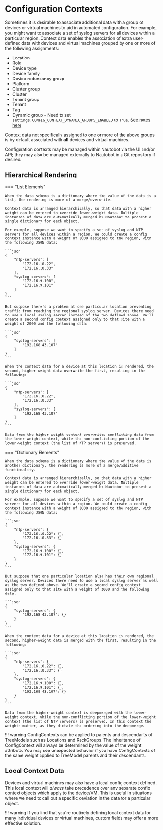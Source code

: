 # Configuration Contexts

Sometimes it is desirable to associate additional data with a group of devices or virtual machines to aid in automated configuration. For example, you might want to associate a set of syslog servers for all devices within a particular region. Context data enables the association of extra user-defined data with devices and virtual machines grouped by one or more of the following assignments:

* Location
* Role
* Device type
* Device family
* Device redundancy group
* Platform
* Cluster group
* Cluster
* Tenant group
* Tenant
* Tag
* Dynamic group - Need to set `settings.CONFIG_CONTEXT_DYNAMIC_GROUPS_ENABLED` to `True`. [See notes here](../../administration/configuration/settings.md#config_context_dynamic_groups_enabled)

Context data not specifically assigned to one or more of the above groups is by default associated with **all** devices and virtual machines.

Configuration contexts may be managed within Nautobot via the UI and/or API; they may also be managed externally to Nautobot in a Git repository if desired.

## Hierarchical Rendering

=== "List Elements"

    When the data schema is a dictionary where the value of the data is a list, the rendering is more of a merge/overwrite.

    Context data is arranged hierarchically, so that data with a higher weight can be entered to override lower-weight data. Multiple instances of data are automatically merged by Nautobot to present a single dictionary for each object.

    For example, suppose we want to specify a set of syslog and NTP servers for all devices within a region. We could create a config context instance with a weight of 1000 assigned to the region, with the following JSON data:

    ```json
    {
        "ntp-servers": [
            "172.16.10.22",
            "172.16.10.33"
        ],
        "syslog-servers": [
            "172.16.9.100",
            "172.16.9.101"
        ]
    }
    ```

    But suppose there's a problem at one particular location preventing traffic from reaching the regional syslog server. Devices there need to use a local syslog server instead of the two defined above. We'll create a second config context assigned only to that site with a weight of 2000 and the following data:

    ```json
    {
        "syslog-servers": [
            "192.168.43.107"
        ]
    }
    ```

    When the context data for a device at this location is rendered, the second, higher-weight data overwrite the first, resulting in the following:

    ```json
    {
        "ntp-servers": [
            "172.16.10.22",
            "172.16.10.33"
        ],
        "syslog-servers": [
            "192.168.43.107"
        ]
    }
    ```

    Data from the higher-weight context overwrites conflicting data from the lower-weight context, while the non-conflicting portion of the lower-weight context (the list of NTP servers) is preserved.

=== "Dictionary Elements"

    When the data schema is a dictionary where the value of the data is another dictionary, the rendering is more of a merge/additive functionality.

    Context data is arranged hierarchically, so that data with a higher weight can be entered to override lower-weight data. Multiple instances of data are automatically merged by Nautobot to present a single dictionary for each object.

    For example, suppose we want to specify a set of syslog and NTP servers for all devices within a region. We could create a config context instance with a weight of 1000 assigned to the region, with the following JSON data:

    ```json
    {
        "ntp-servers": {
            "172.16.10.22": {},
            "172.16.10.33": {}
        },
        "syslog-servers": {
            "172.16.9.100": {},
            "172.16.9.101": {}
        }
    }
    ```

    But suppose that one particular location also has their own regional syslog server. Devices there need to use a local syslog server as well as the two defined above. We'll create a second config context assigned only to that site with a weight of 2000 and the following data:

    ```json
    {
        "syslog-servers": {
            "192.168.43.107": {}
        }
    }
    ```

    When the context data for a device at this location is rendered, the second, higher-weight data is merged with the first, resulting in the following:

    ```json
    {
        "ntp-servers": {
            "172.16.10.22": {},
            "172.16.10.33": {}
        },
        "syslog-servers": {
            "172.16.9.100": {},
            "172.16.9.101": {},
            "192.168.43.107": {}
        }
    }
    ```

    Data from the higher-weight context is deepmerged with the lower-weight context, while the non-conflicting portion of the lower-weight context (the list of NTP servers) is preserved. In this context the weights matter, as they dictate the ordering into the deepmerge.

!!! warning
    ConfigContexts can be applied to parents and descendants of TreeModels such as Locations and RackGroups. The inheritance of ConfigContext will always be determined by the value of the weight attribute. You may see unexpected behavior if you have ConfigContexts of the same weight applied to TreeModel parents and their descendants.

## Local Context Data

Devices and virtual machines may also have a local config context defined. This local context will _always_ take precedence over any separate config context objects which apply to the device/VM. This is useful in situations where we need to call out a specific deviation in the data for a particular object.

!!! warning
    If you find that you're routinely defining local context data for many individual devices or virtual machines, custom fields may offer a more effective solution.
